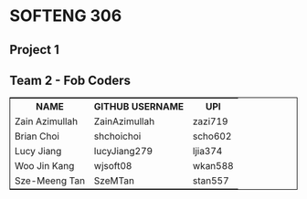 <h1>SOFTENG 306</h1>
<h2>Project 1</h2>
<h2>Team 2 - Fob Coders</h2>
<table style="width: 100%; border: 1px solid black">
<tr>
    <th>NAME</th>
    <th>GITHUB USERNAME</th>
    <th>UPI</th>
</tr>
<tr>
<tr>
    <td>Zain Azimullah</td>
    <td>ZainAzimullah</td>
    <td>zazi719</td>
</tr>
<tr>
    <td>Brian Choi</td>
    <td>shchoichoi</td>
    <td>scho602</td>
</tr>
<tr>
    <td>Lucy Jiang</td>
    <td>lucyJiang279</td>
    <td>ljia374</td>
</tr>
<tr>
    <td>Woo Jin Kang</td>
    <td>wjsoft08</td>
    <td>wkan588</td>
</tr>
<tr>
    <td>Sze-Meeng Tan</td>
    <td>SzeMTan</td>
    <td>stan557</td>
</tr>
</table>

